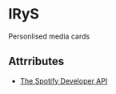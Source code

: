 # IRyS

Personlised media cards

## Attrributes

- [The Spotify Developer API](https://developer.spotify.com/)
